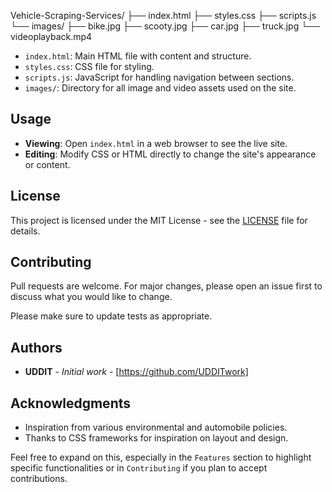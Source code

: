 Vehicle-Scraping-Services/
├── index.html
├── styles.css
├── scripts.js
└── images/
    ├── bike.jpg
    ├── scooty.jpg
    ├── car.jpg
    ├── truck.jpg
    └── videoplayback.mp4

- `index.html`: Main HTML file with content and structure.
- `styles.css`: CSS file for styling.
- `scripts.js`: JavaScript for handling navigation between sections.
- `images/`: Directory for all image and video assets used on the site.

## Usage

- **Viewing**: Open `index.html` in a web browser to see the live site.
- **Editing**: Modify CSS or HTML directly to change the site's appearance or content.

## License

This project is licensed under the MIT License - see the [LICENSE](LICENSE) file for details.

## Contributing

Pull requests are welcome. For major changes, please open an issue first to discuss what you would like to change.

Please make sure to update tests as appropriate.

## Authors

- **UDDIT** - *Initial work* - [https://github.com/UDDITwork]

## Acknowledgments

- Inspiration from various environmental and automobile policies.
- Thanks to CSS frameworks for inspiration on layout and design.

Feel free to expand on this, especially in the `Features` section to highlight specific functionalities or in `Contributing` if you plan to accept contributions.
